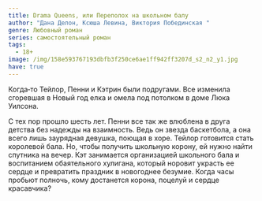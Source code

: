 ```yaml
---
title: Drama Queens, или Переполох на школьном балу
author: "Дана Делон, Ксюша Левина, Виктория Побединская "
genre: Любовный роман
series: самостоятельный роман
tags:
  - 18+
image: /img/158e593767193dbfb3f250ce6ae1ff942ff3207d_s2_n2_y1.jpg
have: true
---
```

Когда‑то Тейлор, Пенни и Кэтрин были подругами. Все изменила сгоревшая в Новый год елка и омела под потолком в доме Люка Уилсона.

С тех пор прошло шесть лет. Пенни все так же влюблена в друга детства без надежды на взаимность. Ведь он звезда баскетбола, а она всего лишь заурядная девушка, поющая в хоре. Тейлор готовится стать королевой бала. Но, чтобы получить школьную корону, ей нужно найти спутника на вечер. Кэт занимается организацией школьного бала и воспитанием обаятельного хулигана, который норовит украсть ее сердце и превратить праздник в новогоднее безумие. Когда часы пробьют полночь, кому достанется корона, поцелуй и сердце красавчика?